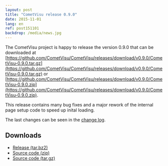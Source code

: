 ```yaml
---
layout: post
title: "CometVisu release 0.9.0"
date: 2015-11-01
lang: en
ref: post151101
backdrop: /media/news.jpg
---
```


The CometVisu project is happy to release the version 0.9.0 that can be 
downloaded at
[https://github.com/CometVisu/CometVisu/releases/download/v0.9.0/CometVisu-0.9.0.tar.gz](https://github.com/CometVisu/CometVisu/releases/download/v0.9.0/CometVisu-0.9.0.tar.gz)
or 
[https://github.com/CometVisu/CometVisu/releases/download/v0.9.0/CometVisu-0.9.0.zip](https://github.com/CometVisu/CometVisu/releases/download/v0.9.0/CometVisu-0.9.0.zip).

This release contains many bug fixes and a major rework of the internal page setup code to speed up inital loading.

The last changes can be seen in the [change log](https://raw.githubusercontent.com/CometVisu/CometVisu/v0.9.0/ChangeLog).

Downloads
---------

* [Release (tar.bz2)](https://github.com/CometVisu/CometVisu/releases/download/v0.9.0/CometVisu-0.9.0.tar.bz2)
* [Source code (zip)](https://github.com/CometVisu/CometVisu/archive/v0.9.0.zip)
* [Source code (tar.gz)](https://github.com/CometVisu/CometVisu/archive/v0.9.0.tar.gz)